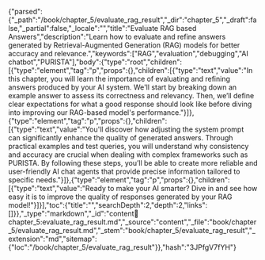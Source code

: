 {"parsed":{"_path":"/book/chapter_5/evaluate_rag_result","_dir":"chapter_5","_draft":false,"_partial":false,"_locale":"","title":"Evaluate RAG based Answers","description":"Learn how to evaluate and refine answers generated by Retrieval-Augmented Generation (RAG) models for better accuracy and relevance.","keywords":["RAG","evaluation","debugging","AI chatbot","PURISTA"],"body":{"type":"root","children":[{"type":"element","tag":"p","props":{},"children":[{"type":"text","value":"In this chapter, you will learn the importance of evaluating and refining answers produced by your AI system. We'll start by breaking down an example answer to assess its correctness and relevancy. Then, we’ll define clear expectations for what a good response should look like before diving into improving our RAG-based model's performance."}]},{"type":"element","tag":"p","props":{},"children":[{"type":"text","value":"You'll discover how adjusting the system prompt can significantly enhance the quality of generated answers. Through practical examples and test queries, you will understand why consistency and accuracy are crucial when dealing with complex frameworks such as PURISTA. By following these steps, you’ll be able to create more reliable and user-friendly AI chat agents that provide precise information tailored to specific needs."}]},{"type":"element","tag":"p","props":{},"children":[{"type":"text","value":"Ready to make your AI smarter? Dive in and see how easy it is to improve the quality of responses generated by your RAG model!"}]}],"toc":{"title":"","searchDepth":2,"depth":2,"links":[]}},"_type":"markdown","_id":"content:book:chapter_5:evaluate_rag_result.md","_source":"content","_file":"book/chapter_5/evaluate_rag_result.md","_stem":"book/chapter_5/evaluate_rag_result","_extension":"md","sitemap":{"loc":"/book/chapter_5/evaluate_rag_result"}},"hash":"3JPfgV7fYH"}